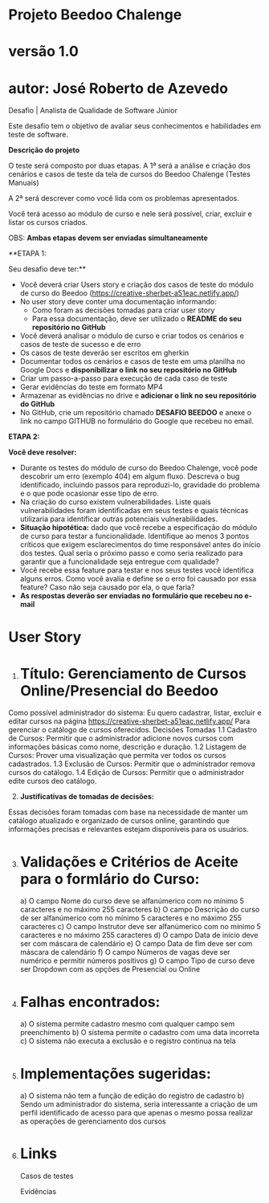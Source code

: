 # Projeto Beedoo Chalenge
# versão 1.0 #
# autor: José Roberto de Azevedo #


Desafio | Analista de Qualidade de Software Júnior

Este desafio tem o objetivo de avaliar seus conhecimentos e habilidades em teste de software.

**Descrição do projeto**

O teste será composto por duas etapas. A 1ª será a análise e criação dos cenários e casos de teste da tela de cursos do Beedoo Chalenge (Testes Manuais)

A 2ª será descrever como você lida com os problemas apresentados.

Você terá acesso ao módulo de curso e nele será possível, criar, excluir e listar os cursos criados.

OBS: **Ambas etapas devem ser enviadas simultaneamente**

**ETAPA 1: 

Seu desafio deve ter:**

- Você deverá criar Users story e criação dos casos de teste do módulo de curso do Beedoo (https://creative-sherbet-a51eac.netlify.app/)
- No user story deve conter uma documentação informando:
    - Como foram as decisões tomadas para criar user story
    - Para essa documentação, deve ser utilizado o **README do seu repositório no GitHub**
- Você deverá analisar o módulo de curso e criar todos os cenários e casos de teste de sucesso e de erro
- Os casos de teste deverão ser escritos em gherkin
- Documentar todos os cenários e casos de teste em uma planilha no Google Docs e **disponibilizar o link no seu repositório no GitHub**
- Criar um passo-a-passo para execução de cada caso de teste
- Gerar evidências do teste em formato MP4
- Armazenar as evidências no drive e **adicionar o link no seu repositório do GitHub**
- No GitHub, crie um repositório chamado **DESAFIO BEEDOO** e anexe o link no campo GITHUB no formulário do Google que recebeu no email.

**ETAPA 2:** 

**Você deve resolver:**

- Durante os testes do módulo de curso do Beedoo Chalenge, você pode descobrir um erro (exemplo 404) em algum fluxo. Descreva o bug identificado, incluindo passos para reproduzi-lo, gravidade do problema e o que pode ocasionar esse tipo de erro.
- Na criação do curso existem vulnerabilidades.
Liste quais vulnerabilidades foram identificadas em seus testes e quais técnicas utilizaria para identificar outras potenciais vulnerabilidades.
- **Situação hipotética:** dado que você recebe a especificação do módulo de curso para testar a funcionalidade. Identifique ao menos 3 pontos críticos que exigem esclarecimentos do time responsável antes do início dos testes. Qual seria o próximo passo e como seria realizado para garantir que a funcionalidade seja entregue com qualidade?
- Você recebe essa feature para testar e nos seus testes você identifica alguns erros. Como você avalia e define se o erro foi causado por essa feature? Caso não seja causado por ela, o que faria?
- **As respostas deverão ser enviadas no formulário que recebeu no e-mail**


# User Story 

1. # Título: Gerenciamento de Cursos Online/Presencial do Beedoo

Como possível administrador do sistema:
Eu quero cadastrar, listar, excluir e editar cursos na página https://creative-sherbet-a51eac.netlify.app/
Para gerenciar o catálogo de cursos oferecidos.
Decisões Tomadas
    1.1	Cadastro de Cursos: Permitir que o administrador adicione novos cursos com informações básicas como nome, descrição e duração.
    1.2	Listagem de Cursos: Prover uma visualização que permita ver todos os cursos cadastrados.
    1.3	Exclusão de Cursos: Permitir que o administrador remova cursos do catálogo.
    1.4  Edição de Cursos:   Permitir que o administrador edite cursos deo catálogo.

2. **Justificativas de tomadas de decisões:**

Essas decisões foram tomadas com base na necessidade de manter um catálogo atualizado e organizado de cursos online, garantindo que informações precisas e relevantes estejam disponíveis para os usuários.

3.	# Validações e Critérios de Aceite para o formlário do Curso:

    a) O campo Nome do curso deve se alfanúmerico com no mínimo 5 caracteres e no máximo 255 caracteres
    b) O campo Descrição do curso de ser alfanúmerico com no mínimo 5 caracteres e no máximo 255 caracteres
    c) O campo Instrutor deve ser alfanúmerico com no mínimo 5 caracteres e no máximo 255 caracteres
    d) O campo Data de início deve ser com máscara de calendário
    e) O campo Data de fim deve ser com máscara de calendário
    f) O campo Números de vagas deve ser numérico e permitir números positivos
    g) O campo Tipo de curso deve ser Dropdown com as opções de Presencial ou Online

4.  # Falhas encontrados:

    a) O sistema permite cadastro mesmo com qualquer campo sem preenchimento
    b) O sistema permite o cadastro com uma data incorreta
    c) O sistema não executa a exclusão e o registro continua na tela

5. # Implementações sugeridas:

    a) O sistema não tem a função de edição do registro de cadastro 
    b) Sendo um administrador do sistema, seria interessante a criação de um perfil identificado de acesso para que apenas o mesmo possa realizar as operações de gerenciamento dos cursos

 6. # Links     

    Casos de testes
    
    Evidências
	



